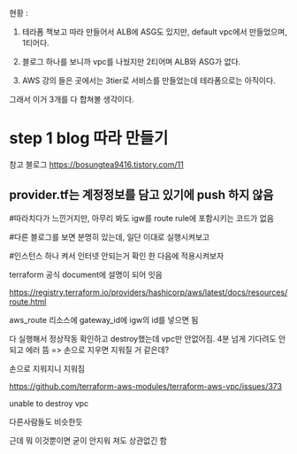 현황 : 
1. 테라폼 책보고 따라 만들어서 ALB에 ASG도 있지만, default vpc에서 만들었으며, 1티어다.

2. 블로그 하나를 보니까 vpc를 나눴지만 2티어며 ALB와 ASG가 없다.

3. AWS 강의 들은 곳에서는 3tier로 서비스를 만들었는데 테라폼으로는 아직이다.

그래서 이거 3개를 다 합쳐볼 생각이다.


# step 1 blog 따라 만들기

참고 블로그
https://bosungtea9416.tistory.com/11


## provider.tf는 계정정보를 담고 있기에 push 하지 않음


#따라치다가 느낀거지만, 아무리 봐도 igw를 route rule에 포함시키는 코드가 없음

#다른 블로그를 보면 분명히 있는데, 일단 이대로 실행시켜보고

#인스턴스 하나 켜서 인터넷 안되는거 확인 한 다음에 적용시켜보자


terraform 공식 document에 설명이 되어 잇음

https://registry.terraform.io/providers/hashicorp/aws/latest/docs/resources/route.html

aws_route 리소스에 gateway_id에 igw의 id를 넣으면 됨


다 실행해서 정상작동 확인하고 destroy했는데 vpc만 안없어짐. 4분 넘게
기다려도 안되고 에러 뜸
=> 손으로 지우면 지워질 거 같은데?

손으로 지워지니 지워짐

https://github.com/terraform-aws-modules/terraform-aws-vpc/issues/373

unable to destroy vpc

다른사람들도 비슷한듯

근데 뭐 이것뿐이면 굳이 안지워 져도 상관없긴 함